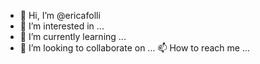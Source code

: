 - 👋 Hi, I’m @ericafolli
- 👀 I’m interested in ...
- 🌱 I’m currently learning ...
- 💞️ I’m looking to collaborate on ...
  📫 How to reach me ...

<!---
ericafolli/ericafolli is a ✨ special ✨ repository because its `README.md` (this file) appears on your GitHub profile.
You can click the Preview link to take a look at your changes.
--->
